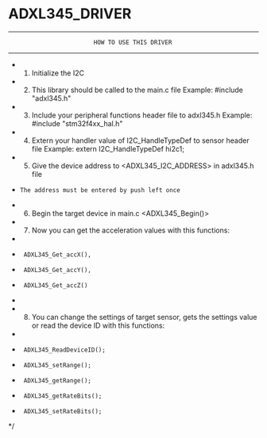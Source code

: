 # ADXL345_DRIVER

----------------------------------------------------------------------------
                            HOW TO USE THIS DRIVER
----------------------------------------------------------------------------

 *  1. Initialize the I2C
 *  2. This library should be called to the main.c file                         Example: 	#include "adxl345.h"
 *  3. Include your peripheral functions header file to adxl345.h               Example: 	#include "stm32f4xx_hal.h"
 * 	4. Extern your handler value of I2C_HandleTypeDef to sensor header file     Example: 	extern I2C_HandleTypeDef hi2c1;
 * 	5. Give the device address to <ADXL345_I2C_ADDRESS> in adxl345.h file
 * 	   The address must be entered by push left once
 * 	6. Begin the target device in main.c  <ADXL345_Begin()>
 * 	7. Now you can get the acceleration values with this functions:
 *
 * 		ADXL345_Get_accX(),
 * 		ADXL345_Get_accY(),
 * 		ADXL345_Get_accZ()
 *
 * 	8. You can change the settings of target sensor, gets the settings value or read the device ID with this functions:
 *
 * 		ADXL345_ReadDeviceID();
 *		ADXL345_setRange();
 *		ADXL345_getRange();
 *		ADXL345_getRateBits();
 *		ADXL345_setRateBits();
 */
